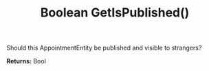 ﻿---
uid: crmscript_ref_NSAppointmentEntity_GetIsPublished
title: Boolean GetIsPublished()
intellisense: NSAppointmentEntity.GetIsPublished
keywords: NSAppointmentEntity, GetIsPublished
so.topic: reference
---

Should this AppointmentEntity be published and visible to strangers?

**Returns:** Bool

